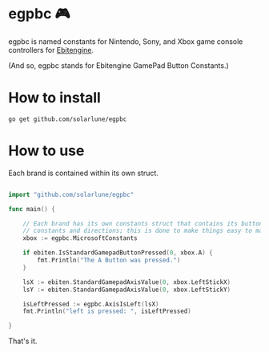 # egpbc :video_game:

egpbc is named constants for Nintendo, Sony, and Xbox game console controllers for [Ebitengine](https://github.com/hajimehoshi/ebiten). 

(And so, egpbc stands for Ebitengine GamePad Button Constants.)

# How to install

`go get github.com/solarlune/egpbc`

# How to use

Each brand is contained within its own struct.

```go

import "github.com/solarlune/egpbc"

func main() {

    // Each brand has its own constants struct that contains its button and axis 
    // constants and directions; this is done to make things easy to manage.
    xbox := egpbc.MicrosoftConstants

    if ebiten.IsStandardGamepadButtonPressed(0, xbox.A) {
        fmt.Println("The A Button was pressed.")
    }

    lsX := ebiten.StandardGamepadAxisValue(0, xbox.LeftStickX)
	lsY := ebiten.StandardGamepadAxisValue(0, xbox.LeftStickY)

    isLeftPressed := egpbc.AxisIsLeft(lsX)
    fmt.Println("left is pressed: ", isLeftPressed)

}

```

That's it.